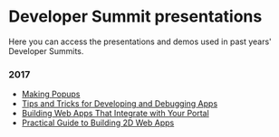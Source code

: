 # Developer Summit presentations

Here you can access the presentations and demos used in past years' Developer Summits.
### 2017

* [Making Popups](http://hgonzago.github.io/DevSummit-presentations/Dev-Summit-2017/Popups/)
* [Tips and Tricks for Developing and Debugging Apps](http://hgonzago.github.io/DevSummit-presentations/Dev-Summit-2017/Dev-debug-tips)
* [Building Web Apps That Integrate with Your Portal](http://hgonzago.github.io/DevSummit-presentations/Dev-Summit-2017/Integrate-apps-portal/)
* [Practical Guide to Building 2D Web Apps](http://hgonzago.github.io/DevSummit-presentations/Dev-Summit-2017/Practical-guide-2d-apps/Demos)
